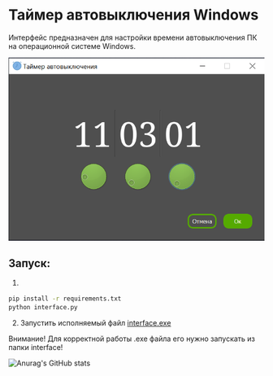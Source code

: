 # Таймер автовыключения Windows
Интерфейс предназначен для настройки времени автовыключения ПК на операционной системе Windows.

![Image alt](https://github.com/Lesh4/Timer/raw/master/demonstration.png)

## Запуск:
1) 
```sh
pip install -r requirements.txt
python interface.py
```
2) Запустить исполняемый файл [interface.exe](https://github.com/Lesh4/Timer/tree/master/dist/interface/interface.exe)

Внимание! Для корректной работы .exe файла его нужно запускать из папки interface!

![Anurag's GitHub stats](https://github-readme-stats.vercel.app/api?username=anuraghazra&count_private=true&show_icons=true&theme=gotham)
